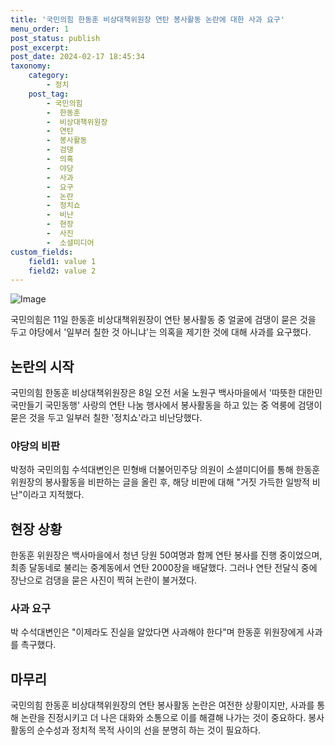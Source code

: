 ```yaml
---
title: '국민의힘 한동훈 비상대책위원장 연탄 봉사활동 논란에 대한 사과 요구'
menu_order: 1
post_status: publish
post_excerpt: 
post_date: 2024-02-17 18:45:34
taxonomy:
    category:
        - 정치
    post_tag:
        - 국민의힘
        -  한동훈
        -  비상대책위원장
        -  연탄
        -  봉사활동
        -  검댕
        -  의혹
        -  야당
        -  사과
        -  요구
        -  논란
        -  정치쇼
        -  비난
        -  현장
        -  사진
        -  소셜미디어
custom_fields:
    field1: value 1
    field2: value 2
---
```


![Image](https://imgnews.pstatic.net/image/030/2024/02/11/0003180174_001_20240211145701065.jpg?type=w647)

국민의힘은 11일 한동훈 비상대책위원장이 연탄 봉사활동 중 얼굴에 검댕이 묻은 것을 두고 야당에서 '일부러 칠한 것 아니냐'는 의혹을 제기한 것에 대해 사과를 요구했다. 
## 논란의 시작
국민의힘 한동훈 비상대책위원장은 8일 오전 서울 노원구 백사마을에서 '따뜻한 대한민국만들기 국민동행' 사랑의 연탄 나눔 행사에서 봉사활동을 하고 있는 중 억룽에 검댕이 묻은 것을 두고 일부러 칠한 '정치쇼'라고 비난당했다.
### 야당의 비판
박정하 국민의힘 수석대변인은 민형배 더불어민주당 의원이 소셜미디어를 통해 한동훈 위원장의 봉사활동을 비판하는 글을 올린 후, 해당 비판에 대해 "거짓 가득한 일방적 비난"이라고 지적했다.
## 현장 상황
한동훈 위원장은 백사마을에서 청년 당원 50여명과 함께 연탄 봉사를 진행 중이었으며, 최종 달동네로 불리는 중계동에서 연탄 2000장을 배달했다. 그러나 연탄 전달식 중에 장난으로 검댕을 묻은 사진이 찍혀 논란이 불거졌다.
### 사과 요구
박 수석대변인은 "이제라도 진실을 알았다면 사과해야 한다"며 한동훈 위원장에게 사과를 촉구했다.
## 마무리
국민의힘 한동훈 비상대책위원장의 연탄 봉사활동 논란은 여전한 상황이지만, 사과를 통해 논란을 진정시키고 더 나은 대화와 소통으로 이를 해결해 나가는 것이 중요하다. 봉사활동의 순수성과 정치적 목적 사이의 선을 분명히 하는 것이 필요하다.
